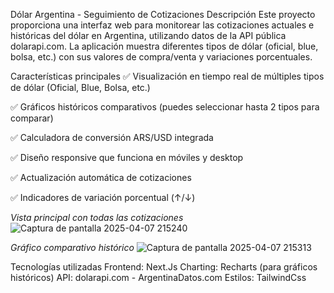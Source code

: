 Dólar Argentina - Seguimiento de Cotizaciones
Descripción
Este proyecto proporciona una interfaz web para monitorear las cotizaciones actuales e históricas del dólar en Argentina, utilizando datos de la API pública dolarapi.com. La aplicación muestra diferentes tipos de dólar (oficial, blue, bolsa, etc.) con sus valores de compra/venta y variaciones porcentuales.

Características principales
✅ Visualización en tiempo real de múltiples tipos de dólar (Oficial, Blue, Bolsa, etc.)

✅ Gráficos históricos comparativos (puedes seleccionar hasta 2 tipos para comparar)

✅ Calculadora de conversión ARS/USD integrada

✅ Diseño responsive que funciona en móviles y desktop

✅ Actualización automática de cotizaciones

✅ Indicadores de variación porcentual (↑/↓)


*Vista principal con todas las cotizaciones*
![Captura de pantalla 2025-04-07 215240](https://github.com/user-attachments/assets/7c54674f-ed16-4fce-9c20-8e74457ffe46)

*Gráfico comparativo histórico*
![Captura de pantalla 2025-04-07 215313](https://github.com/user-attachments/assets/20fea281-1cae-4bc1-8133-4fe036606318)


Tecnologías utilizadas
Frontend: Next.Js
Charting: Recharts (para gráficos históricos)
API: dolarapi.com - ArgentinaDatos.com
Estilos: TailwindCss
